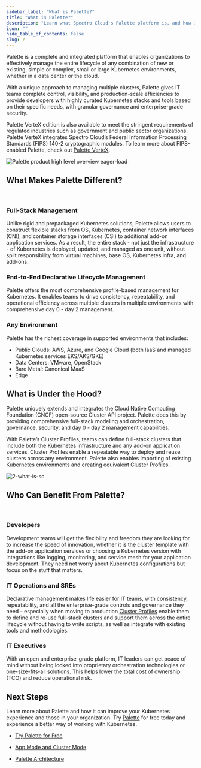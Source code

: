 ```yaml
---
sidebar_label: "What is Palette?"
title: "What is Palette?"
description: "Learn what Spectro Cloud's Palette platform is, and how it reduce the complexities your encounter today with Kubernetes."
icon: ""
hide_table_of_contents: false
slug: /
---
```


Palette is a complete and integrated platform that enables organizations to effectively manage the entire lifecycle of any combination of new or existing, simple or complex, small or large Kubernetes environments, whether in a data center or the cloud.

With a unique approach to managing multiple clusters, Palette gives IT teams complete control, visibility, and production-scale efficiencies to provide developers with highly curated Kubernetes stacks and tools based on their specific needs, with granular governance and enterprise-grade security.

Palette VerteX edition is also available to meet the stringent requirements of regulated industries such as government and public sector organizations. Palette VerteX integrates Spectro Cloud’s Federal Information Processing Standards (FIPS) 140-2 cryptographic modules. To learn more about FIPS-enabled Palette, check out [Palette VerteX](../vertex/vertex.md).

![Palette product high level overview eager-load](/docs_introduction_product-overview.png)

## What Makes Palette Different?

<br />

### Full-Stack Management

Unlike rigid and prepackaged Kubernetes solutions, Palette allows users to construct flexible stacks from OS, Kubernetes, container network interfaces (CNI), and container storage interfaces (CSI) to additional add-on application services. As a result, the entire stack - not just the infrastructure - of Kubernetes is deployed, updated, and managed as one unit, without split responsibility from virtual machines, base OS, Kubernetes infra, and add-ons.

### End-to-End Declarative Lifecycle Management

Palette offers the most comprehensive profile-based management for Kubernetes. It enables teams to drive consistency, repeatability, and operational efficiency across multiple clusters in multiple environments with comprehensive day 0 - day 2 management.

### Any Environment

Palette has the richest coverage in supported environments that includes:

- Public Clouds: AWS, Azure, and Google Cloud (both IaaS and managed Kubernetes services EKS/AKS/GKE)
- Data Centers: VMware, OpenStack
- Bare Metal: Canonical MaaS
- Edge

## What is Under the Hood?

Palette uniquely extends and integrates the Cloud Native Computing Foundation (CNCF) open-source Cluster API project. Palette does this by providing comprehensive full-stack modeling and orchestration, governance, security, and day 0 - day 2 management capabilities.

With Palette’s Cluster Profiles, teams can define full-stack clusters that include both the Kubernetes infrastructure and any add-on application services. Cluster Profiles enable a repeatable way to deploy and reuse clusters across any environment. Palette also enables importing of existing Kubernetes environments and creating equivalent Cluster Profiles.

![2-what-is-sc](/docs_introduction_palette-components.png)

## Who Can Benefit From Palette?

<br />

### Developers

Development teams will get the flexibility and freedom they are looking for to increase the speed of innovation, whether it is the cluster template with the add-on application services or choosing a Kubernetes version with integrations like logging, monitoring, and service mesh for your application development. They need not worry about Kubernetes configurations but focus on the stuff that matters.

### IT Operations and SREs

Declarative management makes life easier for IT teams, with consistency, repeatability, and all the enterprise-grade controls and governance they need - especially when moving to production [Cluster Profiles](../profiles/cluster-profiles/cluster-profiles.md) enable them to define and re-use full-stack clusters and support them across the entire lifecycle without having to write scripts, as well as integrate with existing tools and methodologies.

### IT Executives

With an open and enterprise-grade platform, IT leaders can get peace of mind without being locked into proprietary orchestration technologies or one-size-fits-all solutions. This helps lower the total cost of ownership (TCO) and reduce operational risk.

## Next Steps

Learn more about Palette and how it can improve your Kubernetes experience and those in your organization. Try [Palette](https://console.spectrocloud.com/) for free today and experience a better way of working with Kubernetes.

- [Try Palette for Free](../getting-started/palette-freemium.md)

- [App Mode and Cluster Mode](palette-modes.md)

- [Palette Architecture](../architecture/architecture-overview.md)
